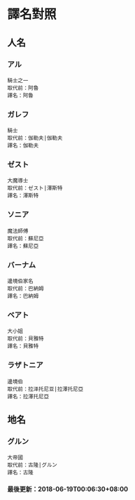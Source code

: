 # 譯名對照
 
## 人名
### アル
```
騎士之一
取代前：阿魯
譯名：阿魯
```
### ガレフ
```
騎士
取代前：伽勒夫|伽勒夫
譯名：伽勒夫
```
### ゼスト
```
大魔導士
取代前：ゼスト|澤斯特
譯名：澤斯特
```
### ソニア
```
魔法師傅
取代前：蘇尼亞
譯名：蘇尼亞
```
### バーナム
```
邊境伯家名
取代前：巴納姆
譯名：巴納姆
```
### ベアト
```
大小姐
取代前：貝雅特
譯名：貝雅特
```
### ラザトニア
```
邊境伯
取代前：拉泽托尼亚|拉澤托尼亞
譯名：拉澤托尼亞
```
## 地名
### グルン
```
大帝國
取代前：古隆|グルン
譯名：古隆
```
#### 最後更新：2018-06-19T00:06:30+08:00